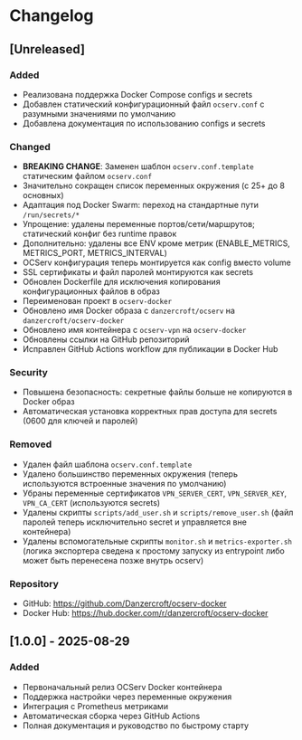 # Changelog

## [Unreleased]

### Added
- Реализована поддержка Docker Compose configs и secrets
- Добавлен статический конфигурационный файл `ocserv.conf` с разумными значениями по умолчанию
- Добавлена документация по использованию configs и secrets

### Changed
- **BREAKING CHANGE**: Заменен шаблон `ocserv.conf.template` статическим файлом `ocserv.conf`
- Значительно сокращен список переменных окружения (с 25+ до 8 основных)
- Адаптация под Docker Swarm: переход на стандартные пути `/run/secrets/*`
- Упрощение: удалены переменные портов/сети/маршрутов; статический конфиг без runtime правок
- Дополнительно: удалены все ENV кроме метрик (ENABLE_METRICS, METRICS_PORT, METRICS_INTERVAL)
- OCServ конфигурация теперь монтируется как config вместо volume
- SSL сертификаты и файл паролей монтируются как secrets
- Обновлен Dockerfile для исключения копирования конфигурационных файлов в образ
- Переименован проект в `ocserv-docker`
- Обновлено имя Docker образа с `danzercroft/ocserv` на `danzercroft/ocserv-docker`
- Обновлено имя контейнера с `ocserv-vpn` на `ocserv-docker`
- Обновлены ссылки на GitHub репозиторий
- Исправлен GitHub Actions workflow для публикации в Docker Hub

### Security
- Повышена безопасность: секретные файлы больше не копируются в Docker образ
- Автоматическая установка корректных прав доступа для secrets (0600 для ключей и паролей)

### Removed
- Удален файл шаблона `ocserv.conf.template`
- Удалено большинство переменных окружения (теперь используются встроенные значения по умолчанию)
- Убраны переменные сертификатов `VPN_SERVER_CERT`, `VPN_SERVER_KEY`, `VPN_CA_CERT` (используются secrets)
- Удалены скрипты `scripts/add_user.sh` и `scripts/remove_user.sh` (файл паролей теперь исключительно secret и управляется вне контейнера)
- Удалены вспомогательные скрипты `monitor.sh` и `metrics-exporter.sh` (логика экспортера сведена к простому запуску из entrypoint либо может быть перенесена позже внутрь ocserv)

### Repository
- GitHub: https://github.com/Danzercroft/ocserv-docker
- Docker Hub: https://hub.docker.com/r/danzercroft/ocserv-docker

## [1.0.0] - 2025-08-29

### Added
- Первоначальный релиз OCServ Docker контейнера
- Поддержка настройки через переменные окружения
- Интеграция с Prometheus метриками
- Автоматическая сборка через GitHub Actions
- Полная документация и руководство по быстрому старту
